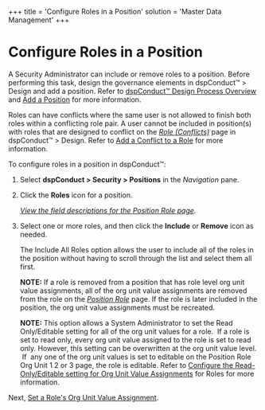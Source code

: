 +++
title = 'Configure Roles in a Position'
solution = 'Master Data Management'
+++

# Configure Roles in a Position

A Security Administrator can include or remove roles to a position.
Before performing this task, design the governance elements in
dspConduct™ \> Design and add a position. Refer to [dspConduct™ Design
Process Overview](dspConduct_Design_Process_Overview) and [Add a
Position](Add_Position) for more information.

Roles can have conflicts where the same user is not allowed to finish
both roles within a conflicting role pair. A user cannot be included in
position(s) with roles that are designed to conflict on the
[<span style="font-style: italic;">Role
(Conflicts)</span>](../Page_Desc/Role_Conflicts) page in dspConduct™
\> Design. Refer to [Add a Conflict to a
Role](Add_a_Conflict_to_a_Role) for more information.

To configure roles in a position in dspConduct™:

1.  Select <span style="font-weight: bold;">dspConduct \>
    </span>**Security \> Positions** in the *Navigation* pane.

2.  Click the **Roles** icon for a position.
    
    *[View the field descriptions for the Position Role
    page](../Page_Desc/Position_Role).*

3.  Select one or more roles, and then click the **Include** or
    **Remove** icon as needed.
    
    The Include All Roles option allows the user to include all of the
    roles in the position without having to scroll through the list and
    select them all first.
    
    <span style="font-weight: bold;">NOTE:</span> If a role is removed
    from a position that has role level org unit value assignments, all
    of the org unit value assignments are removed from the role on the
    <span style="font-style: italic;">[Position
    Role](../Page_Desc/Position_Role)</span> page. If the role is
    later included in the position, the org unit value assignments must
    be recreated.
    
    <span style="font-weight: bold;">NOTE:</span> This option allows a
    System Administrator to set the Read Only/Editable setting for all
    of the org unit values for a role.  If a role is set to read only,
    every org unit value assigned to the role is set to read only.
    However, this setting can be overwritten at the org unit value
    level.  If  any one of the org unit values is set to editable on the
    Position Role Org Unit 1 2 or 3 page, the role is editable. Refer to
    [Configure the Read-Only/Editable setting for Org Unit Value
    Assignments](Set_a_Roles_Org_Unit_Value_Assignments#Configure_the_Read_Only_Editable_setting_for_Org_Unit_Value_Assignments_for_Roles)
    for Roles for more information.

Next, [Set a Role's Org Unit Value
Assignment](Set_a_Roles_Org_Unit_Value_Assignments#Configure_Org_Unit_Value_Assignments_at_the_Position_Level).
